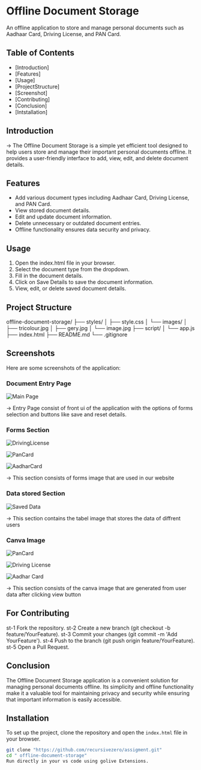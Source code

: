 # Offline Document Storage
 An offline application to store and manage personal documents such as Aadhaar Card, Driving License, and PAN Card.

## Table of Contents

- [Introduction]
- [Features]
- [Usage]
- [ProjectStructure]
- [Screenshot]
- [Contributing]
- [Conclusion]
- [Intstallation]



## Introduction

-> The Offline Document Storage is a simple yet efficient tool designed to help users store and manage their important personal documents offline. It provides a user-friendly interface to add, view, edit, and delete document details.

## Features

- Add various document types including Aadhaar Card, Driving License, and PAN Card.
- View stored document details.
- Edit and update document information.
- Delete unnecessary or outdated document entries.
- Offline functionality ensures data security and privacy.

## Usage
1. Open the index.html file in your browser.
2. Select the document type from the dropdown.
3. Fill in the document details.
4. Click on Save Details to save the document information.
5. View, edit, or delete saved document details.

## Project Structure
offline-document-storage/
├── styles/
│   ├── style.css
│   └── images/
│       ├── tricolour.jpg
│       ├── gery.jpg
│       └── image.jpg
├── script/
│   └── app.js
├── index.html
├── README.md
└── .gitignore

## Screenshots

Here are some screenshots of the application:

### Document Entry Page
 ![Main Page](<../assets/images/Main Page.png>)

-> Entry Page consist of front ui of the application with the options of forms selection and buttons like save and reset details.

### Forms Section
![DrivingLicense](../assets/images/DrivingLicenseForm.png)

![PanCard](../assets/images/PanForm.png)

![AadharCard](../assets/images/AadharForm.png)

-> This section consists of forms image that are used in our website 

### Data stored Section
![Saved Data](<../assets/images/Saved Data.png>)

-> This section contains the tabel image that stores the data of diffrent users

### Canva Image
![PanCard](../assets/images/PanCanavImage.png)

![Driving License](../assets/images/LicenseCanvaImage.png)

![Aadhar Card](../assets/images/AadharCanvaImage.png)

-> This section consists of the canva image that are generated from user data after clicking view button 

## For Contributing

st-1 Fork the repository.
st-2 Create a new branch (git checkout -b feature/YourFeature).
st-3 Commit your changes (git commit -m 'Add YourFeature').
st-4 Push to the branch (git push origin feature/YourFeature).
st-5 Open a Pull Request.

## Conclusion

The Offline Document Storage application is a convenient solution for managing personal documents offline. Its simplicity and offline functionality make it a valuable tool for maintaining privacy and security while ensuring that important information is easily accessible.




## Installation

To set up the project, clone the repository and open the `index.html` file in your browser.

```bash
git clone "https://github.com/recursivezero/assigment.git"
cd " offline-document-storage"
Run directly in your vs code using golive Extensions.

